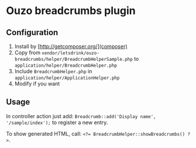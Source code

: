 Ouzo breadcrumbs plugin
=======================

Configuration
-------------

1. Install by [http://getcomposer.org/](composer)
2. Copy from `vendor/letsdrink/ouzo-breadcrumbs/helper/BreadcrumbHelperSample.php` to `application/helper/BreadcrumbHelper.php`
3. Include `BreadcrumbHelper.php` in `application/helper/ApplicationHelper.php`
4. Modify if you want

Usage
-----

In controller action just add: `Breadcrumb::add('Display name', '/sample/index');` to register a new entry.

To show generated HTML, call: `<?= BreadcrumbHelper::showBreadcrumbs() ?>`.
